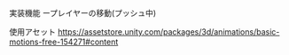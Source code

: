 実装機能
ープレイヤーの移動(プッシュ中)

使用アセット
https://assetstore.unity.com/packages/3d/animations/basic-motions-free-154271#content
